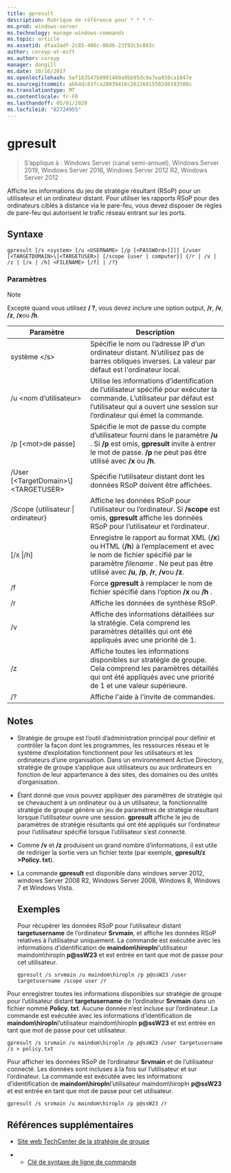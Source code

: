 ```yaml
---
title: gpresult
description: Rubrique de référence pour * * * *-
ms.prod: windows-server
ms.technology: manage-windows-commands
ms.topic: article
ms.assetid: dfaa3adf-2c83-486c-86d6-23f93c5c883c
author: coreyp-at-msft
ms.author: coreyp
manager: dongill
ms.date: 10/16/2017
ms.openlocfilehash: 5ef183547b0991489a9bb95dc0a7ea938ca1847e
ms.sourcegitcommit: ab64dc83fca28039416c26226815502d0193500c
ms.translationtype: MT
ms.contentlocale: fr-FR
ms.lasthandoff: 05/01/2020
ms.locfileid: "82724955"
---
```

# <a name="gpresult"></a>gpresult

> S’applique à : Windows Server (canal semi-annuel), Windows Server 2019, Windows Server 2016, Windows Server 2012 R2, Windows Server 2012

Affiche les informations du jeu de stratégie résultant (RSoP) pour un utilisateur et un ordinateur distant.
Pour utiliser les rapports RSoP pour des ordinateurs ciblés à distance via le pare-feu, vous devez disposer de règles de pare-feu qui autorisent le trafic réseau entrant sur les ports.

## <a name="syntax"></a>Syntaxe

```
gpresult [/s <system> [/u <USERNAME> [/p [<PASSWOrd>]]]] [/user [<TARGETDOMAIN>\]<TARGETUSER>] [/scope {user | computer}] {/r | /v | /z | [/x | /h] <FILENAME> [/f] | /?}
```

### <a name="parameters"></a>Paramètres

> [!NOTE]
> Excepté quand vous utilisez **/ ?**, vous devez inclure une option output, **/r**, **/v**, **/z**, **/x**ou **/h**.

|                Paramètre                 |                                                                                                     Description                                                                                                      |
|------------------------------------------|----------------------------------------------------------------------------------------------------------------------------------------------------------------------------------------------------------------------|
|              système \</s\>               |                                                  Spécifie le nom ou l’adresse IP d’un ordinateur distant. N’utilisez pas de barres obliques inverses. La valeur par défaut est l'ordinateur local.                                                   |
|             /u \<nom d’utilisateur\>              |                                Utilise les informations d’identification de l’utilisateur spécifié pour exécuter la commande. L’utilisateur par défaut est l’utilisateur qui a ouvert une session sur l’ordinateur qui émet la commande.                                 |
|            /p [\<mot\>de passe]             |            Spécifie le mot de passe du compte d’utilisateur fourni dans le paramètre **/u** . Si **/p** est omis, **gpresult** invite à entrer le mot de passe. **/p** ne peut pas être utilisé avec **/x** ou **/h**.            |
| /User [\<TargetDomain\>\\]\<TARGETUSER\> |                                                                            Spécifie l’utilisateur distant dont les données RSoP doivent être affichées.                                                                             |
|      /Scope {utilisateur &#124; ordinateur}       |                                Affiche les données RSoP pour l’utilisateur ou l’ordinateur. Si **/scope** est omis, **gpresult** affiche les données RSoP pour l’utilisateur et l’ordinateur.                                 |
|        [/x &#124;/h]<FILENAME>         | Enregistre le rapport au format XML (**/x**) ou HTML (**/h**) à l’emplacement et avec le nom de fichier spécifié par le paramètre *filename* . Ne peut pas être utilisé avec **/u**, **/p**, **/r**, **/v**ou **/z**. |
|                    /f                    |                                                           Force **gpresult** à remplacer le nom de fichier spécifié dans l’option **/x** ou **/h** .                                                           |
|                    /r                    |                                                                                             Affiche les données de synthèse RSoP.                                                                                              |
|                    /v                    |                                                    Affiche des informations détaillées sur la stratégie. Cela comprend les paramètres détaillés qui ont été appliqués avec une priorité de 1.                                                    |
|                    /z                    |                                     Affiche toutes les informations disponibles sur stratégie de groupe. Cela comprend les paramètres détaillés qui ont été appliqués avec une priorité de 1 et une valeur supérieure.                                      |
|                    /?                    |                                                                                         Affiche l'aide à l'invite de commandes.                                                                                         |

## <a name="remarks"></a>Notes 
- Stratégie de groupe est l’outil d’administration principal pour définir et contrôler la façon dont les programmes, les ressources réseau et le système d’exploitation fonctionnent pour les utilisateurs et les ordinateurs d’une organisation. Dans un environnement Active Directory, stratégie de groupe s’applique aux utilisateurs ou aux ordinateurs en fonction de leur appartenance à des sites, des domaines ou des unités d’organisation.
- Étant donné que vous pouvez appliquer des paramètres de stratégie qui se chevauchent à un ordinateur ou à un utilisateur, la fonctionnalité stratégie de groupe génère un jeu de paramètres de stratégie résultant lorsque l’utilisateur ouvre une session. **gpresult** affiche le jeu de paramètres de stratégie résultants qui ont été appliqués sur l’ordinateur pour l’utilisateur spécifié lorsque l’utilisateur s’est connecté.
- Comme **/v** et **/z** produisent un grand nombre d’informations, il est utile de rediriger la sortie vers un fichier texte (par exemple, **gpresult/z >Policy. txt**).
- La commande **gpresult** est disponible dans windows server 2012, windows Server 2008 R2, Windows Server 2008, Windows 8, Windows 7 et Windows Vista.
  ## <a name="examples"></a>Exemples
  Pour récupérer les données RSoP pour l’utilisateur distant **targetusername** de l’ordinateur **Srvmain**, et affiche les données RSoP relatives à l’utilisateur uniquement. La commande est exécutée avec les informations d’identification de **maindom\hiropln**l’utilisateur maindom\hiropln <strong>p@ssW23</strong> et est entrée en tant que mot de passe pour cet utilisateur.

  ```
  gpresult /s srvmain /u maindom\hiropln /p p@ssW23 /user targetusername /scope user /r
  ```
  
Pour enregistrer toutes les informations disponibles sur stratégie de groupe pour l’utilisateur distant **targetusername** de l’ordinateur **Srvmain** dans un fichier nommé **Policy. txt**. Aucune donnée n’est incluse sur l’ordinateur. La commande est exécutée avec les informations d’identification de **maindom\hiropln**l’utilisateur maindom\hiropln <strong>p@ssW23</strong> et est entrée en tant que mot de passe pour cet utilisateur.

  ```
  gpresult /s srvmain /u maindom\hiropln /p p@ssW23 /user targetusername /z > policy.txt
  ```
  
Pour afficher les données RSoP de l’ordinateur **Srvmain** et de l’utilisateur connecté. Les données sont incluses à la fois sur l’utilisateur et sur l’ordinateur. La commande est exécutée avec les informations d’identification de **maindom\hiropln**l’utilisateur maindom\hiropln <strong>p@ssW23</strong> et est entrée en tant que mot de passe pour cet utilisateur.

  ```
  gpresult /s srvmain /u maindom\hiropln /p p@ssW23 /r
  ```
  
## <a name="additional-references"></a>Références supplémentaires
- [Site web TechCenter de la stratégie de groupe](https://go.microsoft.com/fwlink/?LinkID=145531)

- - [Clé de syntaxe de ligne de commande](command-line-syntax-key.md)
